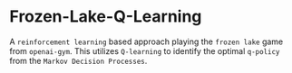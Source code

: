 # Frozen-Lake-Q-Learning

A `reinforcement learning` based approach playing the `frozen lake` game from `openai-gym`. This utilizes `Q-learning` to identify the optimal `q-policy` from the `Markov Decision Processes`.
